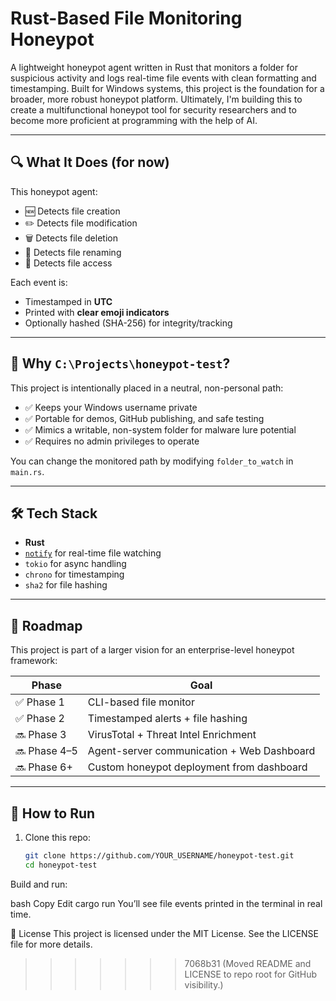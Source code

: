 
# Rust-Based File Monitoring Honeypot

A lightweight honeypot agent written in Rust that monitors a folder for suspicious activity and logs real-time file events with clean formatting and timestamping. Built for Windows systems, this project is the foundation for a broader, more robust honeypot platform. 
Ultimately, I'm building this to create a multifunctional honeypot tool for security researchers and to become more proficient at programming with the help of AI.

---

## 🔍 What It Does (for now)

This honeypot agent:
- 🆕 Detects file creation
- ✏️ Detects file modification
- 🗑️ Detects file deletion
- 🔄 Detects file renaming
- 👀 Detects file access

Each event is:
- Timestamped in **UTC**
- Printed with **clear emoji indicators**
- Optionally hashed (SHA-256) for integrity/tracking

---

## 📁 Why `C:\Projects\honeypot-test`?

This project is intentionally placed in a neutral, non-personal path:
- ✅ Keeps your Windows username private
- ✅ Portable for demos, GitHub publishing, and safe testing
- ✅ Mimics a writable, non-system folder for malware lure potential
- ✅ Requires no admin privileges to operate

You can change the monitored path by modifying `folder_to_watch` in `main.rs`.

---

## 🛠️ Tech Stack

- **Rust**
- [`notify`](https://docs.rs/notify/latest/notify/) for real-time file watching
- `tokio` for async handling
- `chrono` for timestamping
- `sha2` for file hashing

---

## 🚀 Roadmap

This project is part of a larger vision for an enterprise-level honeypot framework:

| Phase | Goal |
|-------|------|
| ✅ Phase 1 | CLI-based file monitor |
| ✅ Phase 2 | Timestamped alerts + file hashing |
| 🔜 Phase 3 | VirusTotal + Threat Intel Enrichment |
| 🔜 Phase 4–5 | Agent-server communication + Web Dashboard |
| 🔜 Phase 6+ | Custom honeypot deployment from dashboard |

---

## 🧪 How to Run

1. Clone this repo:
   ```bash
   git clone https://github.com/YOUR_USERNAME/honeypot-test.git
   cd honeypot-test
Build and run:

bash
Copy
Edit
cargo run
You’ll see file events printed in the terminal in real time.


📄 License
This project is licensed under the MIT License. See the LICENSE file for more details.
>>>>>>> 7068b31 (Moved README and LICENSE to repo root for GitHub visibility.)
